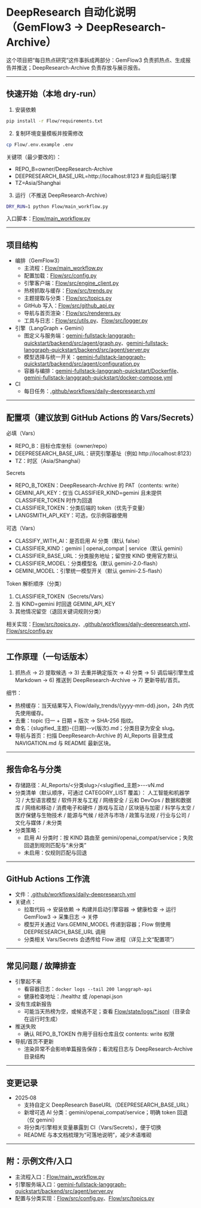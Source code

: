 # DeepResearch 自动化说明（GemFlow3 → DeepResearch-Archive）

这个项目把“每日热点研究”这件事拆成两部分：GemFlow3 负责抓热点、生成报告并推送；DeepResearch-Archive 负责存放与展示报告。

---

## 快速开始（本地 dry‑run）

1) 安装依赖

```bash
pip install -r Flow/requirements.txt
```

2) 复制环境变量模板并按需修改

```bash
cp Flow/.env.example .env
```

关键项（最少要改的）：
- REPO_B=owner/DeepResearch-Archive
- DEEPRESEARCH_BASE_URL=http://localhost:8123  # 指向后端引擎
- TZ=Asia/Shanghai

3) 运行（不推送 DeepResearch-Archive）

```bash
DRY_RUN=1 python Flow/main_workflow.py
```

入口脚本：[Flow/main_workflow.py](Flow/main_workflow.py)

---

## 项目结构

- 编排（GemFlow3）
  - 主流程：[Flow/main_workflow.py](Flow/main_workflow.py)
  - 配置加载：[Flow/src/config.py](Flow/src/config.py)
  - 引擎客户端：[Flow/src/engine_client.py](Flow/src/engine_client.py)
  - 热榜抓取与缓存：[Flow/src/trends.py](Flow/src/trends.py)
  - 主题提取与分类：[Flow/src/topics.py](Flow/src/topics.py)
  - GitHub 写入：[Flow/src/github_api.py](Flow/src/github_api.py)
  - 导航与首页渲染：[Flow/src/renderers.py](Flow/src/renderers.py)
  - 工具与日志：[Flow/src/utils.py](Flow/src/utils.py)、[Flow/src/logger.py](Flow/src/logger.py)
- 引擎（LangGraph + Gemini）
  - 图定义与服务端：[gemini-fullstack-langgraph-quickstart/backend/src/agent/graph.py](gemini-fullstack-langgraph-quickstart/backend/src/agent/graph.py)、[gemini-fullstack-langgraph-quickstart/backend/src/agent/server.py](gemini-fullstack-langgraph-quickstart/backend/src/agent/server.py)
  - 模型选择与统一开关：[gemini-fullstack-langgraph-quickstart/backend/src/agent/configuration.py](gemini-fullstack-langgraph-quickstart/backend/src/agent/configuration.py)
  - 容器与编排：[gemini-fullstack-langgraph-quickstart/Dockerfile](gemini-fullstack-langgraph-quickstart/Dockerfile)、[gemini-fullstack-langgraph-quickstart/docker-compose.yml](gemini-fullstack-langgraph-quickstart/docker-compose.yml)
- CI
  - 每日任务：[.github/workflows/daily-deepresearch.yml](.github/workflows/daily-deepresearch.yml)

---

## 配置项（建议放到 GitHub Actions 的 Vars/Secrets）

必填（Vars）
- REPO_B：目标仓库坐标（owner/repo）
- DEEPRESEARCH_BASE_URL：研究引擎基址（例如 http://localhost:8123）
- TZ：时区（Asia/Shanghai）

Secrets
- REPO_B_TOKEN：DeepResearch-Archive 的 PAT（contents: write）
- GEMINI_API_KEY：仅当 CLASSIFIER_KIND=gemini 且未提供 CLASSIFIER_TOKEN 时作为回退
- CLASSIFIER_TOKEN：分类后端的 token（优先于变量）
- LANGSMITH_API_KEY：可选，仅示例容器使用

可选（Vars）
- CLASSIFY_WITH_AI：是否启用 AI 分类（默认 false）
- CLASSIFIER_KIND：gemini | openai_compat | service（默认 gemini）
- CLASSIFIER_BASE_URL：分类服务地址；留空按 KIND 使用官方默认
- CLASSIFIER_MODEL：分类模型名（默认 gemini-2.0-flash）
- GEMINI_MODEL：引擎统一模型开关（默认 gemini-2.5-flash）

Token 解析顺序（分类）
1) CLASSIFIER_TOKEN（Secrets/Vars）
2) 当 KIND=gemini 时回退 GEMINI_API_KEY
3) 其他情况留空（退回关键词规则分类）

相关实现：[Flow/src/topics.py](Flow/src/topics.py)、[.github/workflows/daily-deepresearch.yml](.github/workflows/daily-deepresearch.yml)、[Flow/src/config.py](Flow/src/config.py)

---

## 工作原理（一句话版本）

1) 抓热点 → 2) 提取候选 → 3) 去重并确定版次 → 4) 分类 → 5) 调后端引擎生成 Markdown → 6) 推送到 DeepResearch-Archive → 7) 更新导航/首页。

细节：
- 热榜缓存：当天结果写入 Flow/daily_trends/{yyyy-mm-dd}.json，24h 内优先使用缓存。
- 去重：topic 归一 + 日期 + 版次 → SHA-256 指纹。
- 命名：{slugified_主题}-{日期}--v{版次}.md；分类目录为安全 slug。
- 导航与首页：扫描 DeepResearch-Archive 的 AI_Reports 目录生成 NAVIGATION.md 与 README 最新区块。

---

## 报告命名与分类

- 存储路径：AI_Reports/<分类slug>/<slugified_主题>-<yyyy-mm-dd>--vN.md
- 分类清单（默认顺序，可通过 CATEGORY_LIST 覆盖）：
  人工智能和机器学习 / 大型语言模型 / 软件开发与工程 / 网络安全 / 云和 DevOps / 数据和数据库 / 网络和移动 / 消费电子和硬件 / 游戏与互动 / 区块链与加密 / 科学与太空 / 医疗保健与生物技术 / 能源与气候 / 经济与市场 / 政策与法规 / 行业与公司 / 文化与媒体 / 未分类
- 分类策略：
  - 启用 AI 分类时：按 KIND 路由至 gemini/openai_compat/service；失败回退到规则匹配与“未分类”
  - 未启用：仅规则匹配与回退

---

## GitHub Actions 工作流

- 文件：[.github/workflows/daily-deepresearch.yml](.github/workflows/daily-deepresearch.yml)
- 关键点：
  - 拉取代码 → 安装依赖 → 构建并启动引擎容器 → 健康检查 → 运行 GemFlow3 → 采集日志 → 关停
  - 模型开关通过 Vars.GEMINI_MODEL 传递到容器；Flow 侧使用 DEEPRESEARCH_BASE_URL 调用
  - 分类相关 Vars/Secrets 会透传给 Flow 进程（详见上文“配置项”）

---

## 常见问题 / 故障排查

- 引擎起不来
  - 看容器日志：`docker logs --tail 200 langgraph-api`
  - 健康检查地址：/healthz 或 /openapi.json
- 没有生成新报告
  - 可能当天热榜为空，或候选不足；查看 [Flow/state/logs/*.jsonl](Flow/state)（目录会在运行时生成）
- 推送失败
  - 确认 REPO_B_TOKEN 作用于目标仓库且仅 contents: write 权限
- 导航/首页不更新
  - 渲染异常不会影响单篇报告保存；看流程日志与 DeepResearch-Archive 目录结构

---

## 变更记录

- 2025‑08
  - 支持自定义 DeepResearch BaseURL（DEEPRESEARCH_BASE_URL）
  - 新增可选 AI 分类：gemini/openai_compat/service；明确 token 回退（仅 gemini）
  - 将分类/引擎相关变量暴露到 CI（Vars/Secrets），便于切换
  - README 与本文档梳理为“可落地说明”，减少术语堆砌

---

## 附：示例文件/入口

- 主流程入口：[Flow/main_workflow.py](Flow/main_workflow.py)
- 引擎服务端入口：[gemini-fullstack-langgraph-quickstart/backend/src/agent/server.py](gemini-fullstack-langgraph-quickstart/backend/src/agent/server.py)
- 配置与分类实现：[Flow/src/config.py](Flow/src/config.py)、[Flow/src/topics.py](Flow/src/topics.py)
